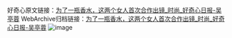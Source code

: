 好奇心原文链接：[为了一瓶香水，这两个女人首次合作出镜_时尚_好奇心日报-吴亭蓉](https://www.qdaily.com/articles/2123.html)
WebArchive归档链接：[为了一瓶香水，这两个女人首次合作出镜_时尚_好奇心日报-吴亭蓉](http://web.archive.org/web/20190623150904/https://www.qdaily.com/articles/2123.html)
![image](http://ww3.sinaimg.cn/large/007d5XDply1g3vbvkkeiwj30u03m9b29)